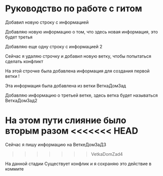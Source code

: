# Руководство по работе с гитом

Добавил новую строку с информацией

Добавляю новую информацию о том, что здесь новая информация, это будет третья

Добавляю еще одну строку с информацией 2

Сейчас я удаляю строчку и добавил новую ветку, чтобы попытаться сделать конфликт 

На этой строчке была добавлена информация для создания первой ветки !

Эта информация была добавлена из ветки ВеткаДомЗад

Добавляю информацию о третьей ветке, здесь ветка будет называться ВеткаДомЗад2

На этом пути слияние было вторым разом
<<<<<<< HEAD
=======

Сейчас я пишу информацию на ВеткеДомЗаД3

>>>>>>> VetkaDomZad4

На данной стадии Существует конфлик и я сохраняю это действие в коммите